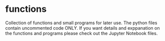 # functions
Collection of functions and small programs for later use.
The python files contain uncommented code ONLY.
If you want details and exppanation on the functions and programs please check out the Jupyter Notebook files.
